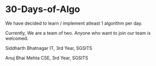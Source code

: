 # 30-Days-of-Algo
We have decided to learn / implement atleast 1 algorithm per day.

Currently, We are a team of two. Anyone who want to join our team is welcomed.


Siddharth Bhatnagar  IT, 3rd Year, SGSITS


Anuj Bhai Mehta CSE, 3rd Year, SGSITS
